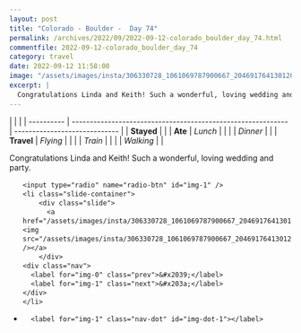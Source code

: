 ```yaml
---
layout: post
title: "Colorado - Boulder -  Day 74"
permalink: /archives/2022/09/2022-09-12-colorado_boulder_day_74.html
commentfile: 2022-09-12-colorado_boulder_day_74
category: travel
date: 2022-09-12 11:58:00
image: "/assets/images/insta/306330728_1061069787900667_2046917641301207585_n_18005837794477979.jpg"
excerpt: |
  Congratulations Linda and Keith! Such a wonderful, loving wedding and party.
---
```


|            |                                                              |
| ---------- | ------------------------------------------------------------ | ----------------------------- |
| **Stayed** |  |
| **Ate**    | _Lunch_                                                      |          |
|            | _Dinner_                                                     |          |
| **Travel** | _Flying_                                                     |          |
|            | _Train_                                                      |          |
|            | _Walking_                                                    |          |


Congratulations Linda and Keith! Such a wonderful, loving wedding and party.


<ul class="slides">

    <input type="radio" name="radio-btn" id="img-1" />
    <li class="slide-container">
        <div class="slide">
          <a href="/assets/images/insta/306330728_1061069787900667_2046917641301207585_n_18005837794477979.jpg"><img src="/assets/images/insta/306330728_1061069787900667_2046917641301207585_n_18005837794477979.jpg" /></a>
        </div>
    <div class="nav">
      <label for="img-0" class="prev">&#x2039;</label>
      <label for="img-1" class="next">&#x203a;</label>
    </div>
    </li>
			
<li class="nav-dots">

      <label for="img-1" class="nav-dot" id="img-dot-1"></label>

</li>
</ul>        
             

		